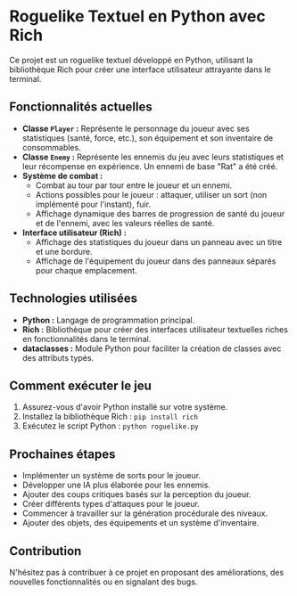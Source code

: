 # Roguelike Textuel en Python avec Rich

Ce projet est un roguelike textuel développé en Python, utilisant la bibliothèque Rich pour créer une interface utilisateur attrayante dans le terminal.

## Fonctionnalités actuelles

* **Classe `Player` :** Représente le personnage du joueur avec ses statistiques (santé, force, etc.), son équipement et son inventaire de consommables.
* **Classe `Enemy` :** Représente les ennemis du jeu avec leurs statistiques et leur récompense en expérience. Un ennemi de base "Rat" a été créé.
* **Système de combat :**
    * Combat au tour par tour entre le joueur et un ennemi.
    * Actions possibles pour le joueur : attaquer, utiliser un sort (non implémenté pour l'instant), fuir.
    * Affichage dynamique des barres de progression de santé du joueur et de l'ennemi, avec les valeurs réelles de santé.
* **Interface utilisateur (Rich) :**
    * Affichage des statistiques du joueur dans un panneau avec un titre et une bordure.
    * Affichage de l'équipement du joueur dans des panneaux séparés pour chaque emplacement.

## Technologies utilisées

* **Python :** Langage de programmation principal.
* **Rich :** Bibliothèque pour créer des interfaces utilisateur textuelles riches en fonctionnalités dans le terminal.
* **dataclasses :** Module Python pour faciliter la création de classes avec des attributs typés.

## Comment exécuter le jeu

1. Assurez-vous d'avoir Python installé sur votre système.
2. Installez la bibliothèque Rich : `pip install rich`
3. Exécutez le script Python : `python roguelike.py`

## Prochaines étapes

* Implémenter un système de sorts pour le joueur.
* Développer une IA plus élaborée pour les ennemis.
* Ajouter des coups critiques basés sur la perception du joueur.
* Créer différents types d'attaques pour le joueur.
* Commencer à travailler sur la génération procédurale des niveaux.
* Ajouter des objets, des équipements et un système d'inventaire.

## Contribution

N'hésitez pas à contribuer à ce projet en proposant des améliorations, des nouvelles fonctionnalités ou en signalant des bugs.
